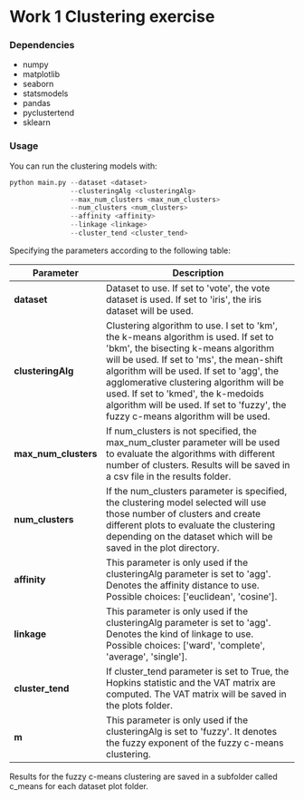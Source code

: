 # Work 1 Clustering exercise

### Dependencies

- numpy
- matplotlib
- seaborn
- statsmodels
- pandas
- pyclustertend
- sklearn

### Usage

You can run the clustering models with:

```python
python main.py --dataset <dataset> 
               --clusteringAlg <clusteringAlg>
               --max_num_clusters <max_num_clusters> 
               --num_clusters <num_clusters>
               --affinity <affinity>
               --linkage <linkage>
               --cluster_tend <cluster_tend>
```
Specifying the parameters  according to the following table:

| Parameter            | Description                                                                                                                                                                                                                                                                                                                                                                                 |
|----------------------|---------------------------------------------------------------------------------------------------------------------------------------------------------------------------------------------------------------------------------------------------------------------------------------------------------------------------------------------------------------------------------------------|
| **dataset**          | Dataset to use. If set to 'vote', the vote dataset is used. If set to 'iris', the iris dataset will be used.                                                                                                                                                                                                                                                                                |
| **clusteringAlg**    | Clustering algorithm to use. I set to 'km', the k-means algorithm is used. If set to 'bkm', the bisecting k-means algorithm will be used. If set to 'ms', the mean-shift algorithm will be used. If set to 'agg', the agglomerative clustering algorithm will be used. If set to 'kmed', the k-medoids algorithm will be used. If set to 'fuzzy', the fuzzy c-means algorithm will be used. |
| **max_num_clusters** | If num_clusters is not specified, the max_num_cluster parameter will be used to evaluate the algorithms with different number of clusters. Results will be saved in a csv file in the results folder.                                                                                                                                                                                       |
| **num_clusters**     | If the num_clusters parameter is specified, the clustering model selected will use those number of clusters and create different plots to evaluate the clustering depending on the dataset which will be saved in the plot directory.                                                                                                                                                       |
| **affinity**         | This parameter is only used if the clusteringAlg parameter is set to 'agg'. Denotes the affinity distance to use. Possible choices: ['euclidean', 'cosine'].                                                                                                                                                                                                                                |
| **linkage**          | This parameter is only used if the clusteringAlg parameter is set to 'agg'. Denotes the kind of linkage to use. Possible choices: ['ward', 'complete', 'average', 'single'].                                                                                                                                                                                                                |
| **cluster_tend**     | If cluster_tend parameter is set to True, the Hopkins statistic and the VAT matrix are computed. The VAT matrix will be saved in the plots folder.                                                                                                                                                                                                                                          |        
| **m**                | This parameter is only used if the clusteringAlg is set to 'fuzzy'. It denotes the fuzzy exponent of the fuzzy c-means clustering.                                                                                                                                                                                                                                                          |           

Results for the fuzzy c-means clustering are saved in a subfolder called c_means for each dataset plot folder.